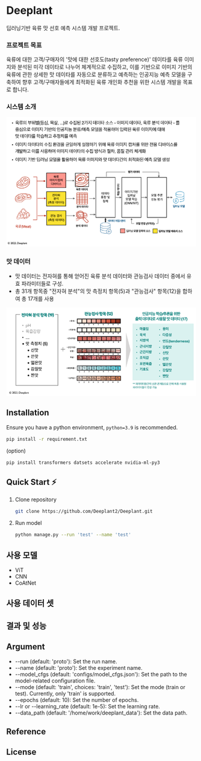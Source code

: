 # Deeplant
딥러닝기반 육류 맛 선호 예측 시스템 개발 프로젝트.
### 프로젝트 목표
육류에 대한 고객/구매자의 '맛에 대한 선호도(tasty preference)' 데이타를 육류 이미지와 분석된 미각
데이타로 나누어 체계적으로 수집하고, 이를 기반으로 이미지 기반의 육류에 관한 상세한 맛 데이타를
자동으로 분류하고 예측하는 인공지능 예측 모델을 구축하여 향후 고객/구매자들에게 최적화된 육류
개인화 추천을 위한 시스템 개발을 목표로 합니다.
### 시스템 소개
![System design](img/system.png)


### 맛 데이터
* 맛 데이터는 전자혀를 통해 얻어진 육류 분석 데이터와 관능검사 데이터 중에서 유효 파라미터들로 구성.
* 총 31개 항목중 "전자혀 분석"의 맛 측정치 항목(5)과 "관능검사" 항목(12)을 합하여 총 17개를 사용

![Taste data](img/taste.png)


## Installation
Ensure you have a python environment, `python=3.9` is recommended.
```sh
pip install -r requirement.txt
```
(option)
```sh
pip install transformers datsets accelerate nvidia-ml-py3
```

## Quick Start ⚡
1. Clone repository
    ```sh
    git clone https://github.com/Deeplant2/Deeplant.git
    ```
2. Run model
    ```sh
    python manage.py --run 'test' --name 'test'
    ```

## 사용 모델
* ViT
* CNN
* CoAtNet

## 사용 데이터 셋


## 결과 및 성능

## Argument
* --run (default: 'proto'): Set the run name.
* --name (default: 'proto'): Set the experiment name.
* --model_cfgs (default: 'configs/model_cfgs.json'): Set the path to the model-related configuration file.
* --mode (default: 'train', choices: 'train', 'test'): Set the mode (train or test). Currently, only 'train' is supported.
* --epochs (default: 10): Set the number of epochs.
* --lr or --learning_rate (default: 1e-5): Set the learning rate.
* --data_path (default: '/home/work/deeplant_data'): Set the data path.

## Reference

## License
